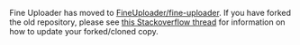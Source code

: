 Fine Uploader has moved to [FineUploader/fine-uploader](https://github.com/FineUploader/fine-uploader).  If you have forked the old
repository, please see [this Stackoverflow thread](http://stackoverflow.com/questions/5749246/how-do-i-change-which-github-project-i-forked-from) for information on how to update your forked/cloned copy.  
